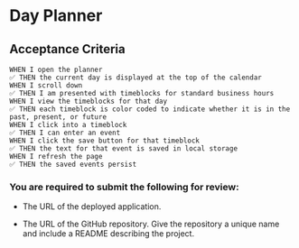 # Day Planner

## Acceptance Criteria

```
WHEN I open the planner
✅ THEN the current day is displayed at the top of the calendar
WHEN I scroll down
✅ THEN I am presented with timeblocks for standard business hours
WHEN I view the timeblocks for that day
✅ THEN each timeblock is color coded to indicate whether it is in the past, present, or future
WHEN I click into a timeblock
✅ THEN I can enter an event
WHEN I click the save button for that timeblock
✅ THEN the text for that event is saved in local storage
WHEN I refresh the page
✅ THEN the saved events persist
```

### You are required to submit the following for review:

* The URL of the deployed application.

* The URL of the GitHub repository. Give the repository a unique name and include a README describing the project.